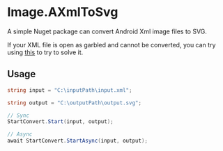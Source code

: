 ﻿# Image.AXmlToSvg

A simple Nuget package can convert Android Xml image files to SVG.

If your XML file is open as garbled and cannot be converted, you can try using [this](https://github.com/Grey-Wind/AXMLPrinter3-GUI) to try to solve it.

## Usage

```c#
string input = "C:\inputPath\input.xml";

string output = "C:\outputPath\output.svg";

// Sync
StartConvert.Start(input, output);

// Async
await StartConvert.StartAsync(input, output);
```
